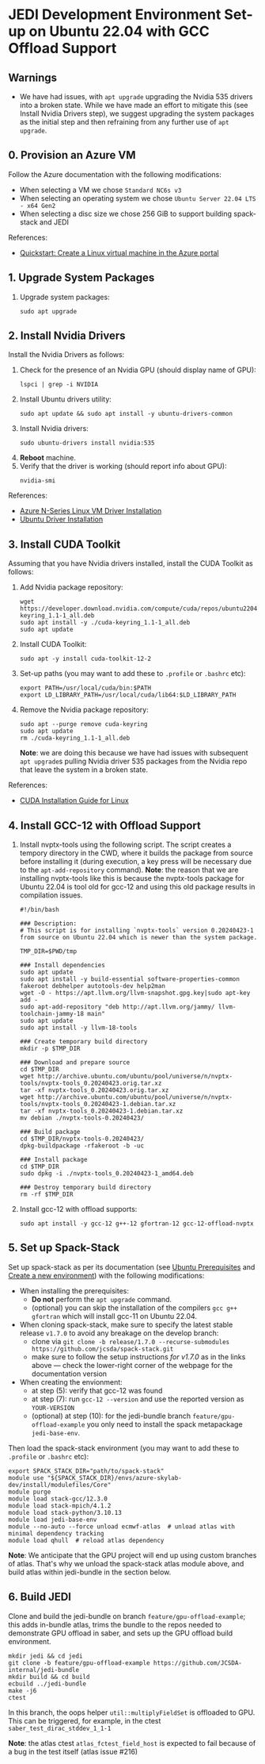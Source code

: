 # JEDI Development Environment Set-up on Ubuntu 22.04 with GCC Offload Support

## Warnings
- We have had issues, with `apt upgrade` upgrading the Nvidia 535 drivers into a broken state. While we have made an effort to mitigate this (see Install Nvidia Drivers step), we suggest upgrading the system packages as the initial step and then refraining from any further use of `apt upgrade`.

## 0. Provision an Azure VM
Follow the Azure documentation with the following modifications:
- When selecting a VM we chose `Standard NC6s v3`
- When selecting an operating system we chose `Ubuntu Server 22.04 LTS - x64 Gen2`
- When selecting a disc size we chose 256 GiB to support building spack-stack and JEDI

References:
- [Quickstart: Create a Linux virtual machine in the Azure portal](https://learn.microsoft.com/en-us/azure/virtual-machines/linux/quick-create-portal?tabs=ubuntu)

## 1. Upgrade System Packages

1. Upgrade system packages:
   ```
   sudo apt upgrade
   ```

## 2. Install Nvidia Drivers

Install the Nvidia Drivers as follows:

1. Check for the presence of an Nvidia GPU (should display name of GPU):
   ```
   lspci | grep -i NVIDIA
   ```
1. Install Ubuntu drivers utility:
   ```
   sudo apt update && sudo apt install -y ubuntu-drivers-common
   ```
1. Install Nvidia drivers:
   ```
   sudo ubuntu-drivers install nvidia:535
   ```
1. **Reboot** machine.
1. Verify that the driver is working (should report info about GPU):
   ```
   nvidia-smi
   ```

References:
- [Azure N-Series Linux VM Driver Installation](https://learn.microsoft.com/en-us/azure/virtual-machines/linux/n-series-driver-setup)
- [Ubuntu Driver Installation](https://ubuntu.com/server/docs/nvidia-drivers-installation)

## 3. Install CUDA Toolkit

Assuming that you have Nvidia drivers installed, install the CUDA Toolkit as follows:

1. Add Nvidia package repository:
    ```
    wget https://developer.download.nvidia.com/compute/cuda/repos/ubuntu2204/x86_64/cuda-keyring_1.1-1_all.deb
    sudo apt install -y ./cuda-keyring_1.1-1_all.deb
    sudo apt update
    ```
1. Install CUDA Toolkit:
   ```
   sudo apt -y install cuda-toolkit-12-2
   ```
1. Set-up paths (you may want to add these to `.profile` or `.bashrc` etc):
    ```
    export PATH=/usr/local/cuda/bin:$PATH
    export LD_LIBRARY_PATH=/usr/local/cuda/lib64:$LD_LIBRARY_PATH
    ```
1. Remove the Nvidia package repository:
   ```
   sudo apt --purge remove cuda-keyring
   sudo apt update
   rm ./cuda-keyring_1.1-1_all.deb
   ```
   **Note**: we are doing this because we have had issues with subsequent `apt upgrade`s pulling Nvidia driver 535 packages from the Nvidia repo that leave the system in a broken state.

References:
- [CUDA Installation Guide for Linux](https://docs.nvidia.com/cuda/cuda-installation-guide-linux/)

## 4. Install GCC-12 with Offload Support

1. Install nvptx-tools using the following script. The script creates a tempory directory in the CWD, where it builds the package from source before installing it (during execution, a key press will be necessary due to the `apt-add-repository` command). **Note**: the reason that we are installing nvptx-tools like this is because the nvptx-tools package for Ubuntu 22.04 is tool old for gcc-12 and using this old package results in compilation issues.
    ```
    #!/bin/bash

    ### Description:
    # This script is for installing `nvptx-tools` version 0.20240423-1 from source on Ubuntu 22.04 which is newer than the system package.

    TMP_DIR=$PWD/tmp

    ### Install dependencies
    sudo apt update
    sudo apt install -y build-essential software-properties-common fakeroot debhelper autotools-dev help2man
    wget -O - https://apt.llvm.org/llvm-snapshot.gpg.key|sudo apt-key add -
    sudo apt-add-repository "deb http://apt.llvm.org/jammy/ llvm-toolchain-jammy-18 main"
    sudo apt update
    sudo apt install -y llvm-18-tools

    ### Create temporary build directory
    mkdir -p $TMP_DIR

    ### Download and prepare source
    cd $TMP_DIR
    wget http://archive.ubuntu.com/ubuntu/pool/universe/n/nvptx-tools/nvptx-tools_0.20240423.orig.tar.xz
    tar -xf nvptx-tools_0.20240423.orig.tar.xz
    wget http://archive.ubuntu.com/ubuntu/pool/universe/n/nvptx-tools/nvptx-tools_0.20240423-1.debian.tar.xz
    tar -xf nvptx-tools_0.20240423-1.debian.tar.xz
    mv debian ./nvptx-tools-0.20240423/

    ### Build package
    cd $TMP_DIR/nvptx-tools-0.20240423/
    dpkg-buildpackage -rfakeroot -b -uc

    ### Install package
    cd $TMP_DIR
    sudo dpkg -i ./nvptx-tools_0.20240423-1_amd64.deb

    ### Destroy temporary build directory
    rm -rf $TMP_DIR
    ```

1. Install gcc-12 with offload supports:
   ```
   sudo apt install -y gcc-12 g++-12 gfortran-12 gcc-12-offload-nvptx
   ```

## 5. Set up Spack-Stack

Set up spack-stack as per its documentation (see [Ubuntu Prerequisites](https://spack-stack.readthedocs.io/en/1.7.0/NewSiteConfigs.html#prerequisites-ubuntu-one-off) and [Create a new environment](https://spack-stack.readthedocs.io/en/1.7.0/NewSiteConfigs.html#newsiteconfigs-linux-createenv)) with the following modifications:
- When installing the prerequisites:
   - **Do not** perform the `apt upgrade` command.
   - (optional) you can skip the installation of the compilers `gcc g++ gfortran` which will install gcc-11 on Ubuntu 22.04.
- When cloning spack-stack, make sure to specify the latest stable release `v1.7.0` to avoid any breakage on the develop branch:
    - clone via `git clone -b release/1.7.0 --recurse-submodules https://github.com/jcsda/spack-stack.git`
    - make sure to follow the setup instructions _for v1.7.0_ as in the links above — check the lower-right corner of the webpage for the documentation version
- When creating the envionment:
    - at step (5): verify that gcc-12 was found
    - at step (7): run `gcc-12 --version` and use the reported version as `YOUR-VERSION`
    - (optional) at step (10): for the jedi-bundle branch `feature/gpu-offload-example` you only need to install the spack metapackage `jedi-base-env`.

Then load the spack-stack environment (you may want to add these to `.profile` or `.bashrc` etc):

```
export SPACK_STACK_DIR="path/to/spack-stack"
module use "${SPACK_STACK_DIR}/envs/azure-skylab-dev/install/modulefiles/Core"
module purge
module load stack-gcc/12.3.0
module load stack-mpich/4.1.2
module load stack-python/3.10.13
module load jedi-base-env
module --no-auto --force unload ecmwf-atlas  # unload atlas with minimal dependency tracking
module load qhull  # reload atlas dependency
```

**Note**: We anticipate that the GPU project will end up using custom branches of atlas. That's why we unload the spack-stack atlas module above, and build atlas within jedi-bundle in the section below.

## 6. Build JEDI

Clone and build the jedi-bundle on branch `feature/gpu-offload-example`; this adds in-bundle atlas, trims the bundle to the repos needed to demonstrate GPU offload in saber, and sets up the GPU offload build environment.

```
mkdir jedi && cd jedi
git clone -b feature/gpu-offload-example https://github.com/JCSDA-internal/jedi-bundle
mkdir build && cd build
ecbuild ../jedi-bundle
make -j6
ctest
```

In this branch, the oops helper `util::multiplyFieldSet` is offloaded to GPU. This can be triggered, for example, in the ctest `saber_test_dirac_stddev_1_1-1`

**Note**: the atlas ctest `atlas_fctest_field_host` is expected to fail because of a bug in the test itself (atlas issue #216)
    


